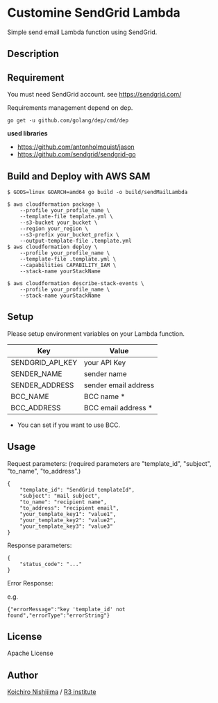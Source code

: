 Customine SendGrid Lambda
====

Simple send email Lambda function using SendGrid.

## Description

## Requirement

You must need SendGrid account. see https://sendgrid.com/

Requirements management depend on dep.

```
go get -u github.com/golang/dep/cmd/dep
```

**used libraries**

* https://github.com/antonholmquist/jason
* https://github.com/sendgrid/sendgrid-go

## Build and Deploy with AWS SAM

```
$ GOOS=linux GOARCH=amd64 go build -o build/sendMailLambda

$ aws cloudformation package \
    --profile your_profile_name \
    --template-file template.yml \
    --s3-bucket your_bucket \
    --region your_region \
    --s3-prefix your_bucket_prefix \
    --output-template-file .template.yml
$ aws cloudformation deploy \
    --profile your_profile_name \
    --template-file .template.yml \
    --capabilities CAPABILITY_IAM \
    --stack-name yourStackName

$ aws cloudformation describe-stack-events \
    --profile your_profile_name \
    --stack-name yourStackName
```

## Setup

Please setup environment variables on your Lambda function.

|  Key  |  Value  |
| ---- | ---- |
| SENDGRID_API_KEY | your API Key |
| SENDER_NAME | sender name |
| SENDER_ADDRESS | sender email address |
| BCC_NAME | BCC name * |
| BCC_ADDRESS | BCC email address * |

* You can set if you want to use BCC.

## Usage

Request parameters:
(required parameters are "template_id", "subject", "to_name", "to_address".)

```
{
    "template_id": "SendGrid templateId",
    "subject": "mail subject",
    "to_name": "recipient name",
    "to_address": "recipient email",
    "your_template_key1": "value1",
    "your_template_key2": "value2",
    "your_template_key3": "value3"
}
```

Response parameters:

```
{
    "status_code": "..."
}
```

Error Response:

e.g.

```
{"errorMessage":"key 'template_id' not found","errorType":"errorString"}
```

## License

Apache License

## Author


[Koichiro Nishijima](https://github.com/k-nishijima/) / [R3 institute](https://www.r3it.com/)
